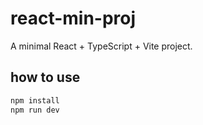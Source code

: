 # react-min-proj

A minimal React + TypeScript + Vite project.

## how to use

```bash
npm install
npm run dev
```
